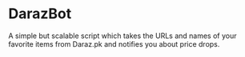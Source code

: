 # DarazBot
A simple but scalable script which takes the URLs and names of your favorite items from Daraz.pk and notifies you about price drops.
